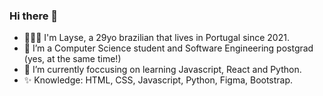 ### Hi there 👋

- 👩🏻‍💻 I'm Layse, a 29yo brazilian that lives in Portugal since 2021. 
- 🔭 I’m a Computer Science student and Software Engineering postgrad (yes, at the same time!)
- 🌱 I’m currently foccusing on learning Javascript, React and Python. 
- ✨ Knowledge: HTML, CSS, Javascript, Python, Figma, Bootstrap. 
